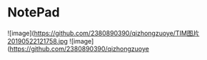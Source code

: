 # NotePad
![image](https://github.com/2380890390/qizhongzuoye/TIM图片20190522121758.jpg
![image](https://github.com/2380890390/qizhongzuoye
